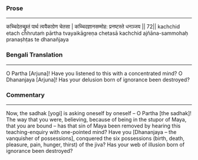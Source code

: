 ### Prose 
 --- 
कच्चिदेतच्छ्रुतं पार्थ त्वयैकाग्रेण चेतसा |
कच्चिदज्ञानसम्मोह: प्रनष्टस्ते धनञ्जय || 72||
kachchid etach chhrutaṁ pārtha tvayaikāgreṇa chetasā
kachchid ajñāna-sammohaḥ pranaṣhṭas te dhanañjaya

### Bengali Translation 
 --- 
O Partha [Arjuna]! Have you listened to this with a concentrated mind? O Dhananjaya [Arjuna]! Has your delusion born of ignorance been destroyed?

### Commentary 
 --- 
Now, the sadhak [yogi] is asking oneself by oneself – O Partha [the sadhak]! The way that you were, believing, because of being in the stupor of Maya, that you are bound – has that sin of Maya been removed by hearing this teaching-enquiry with one-pointed mind? Have you [Dhananjaya – the vanquisher of possessions], conquered the six possessions (birth, death, pleasure, pain, hunger, thirst) of the jiva? Has your web of illusion born of ignorance been destroyed?